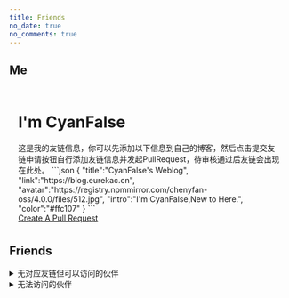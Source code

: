 ```yaml
---
title: Friends
no_date: true
no_comments: true
---
```


## Me

<div class="container">
    <div class="card" style="padding: 8px 16px;">
        <div>
            <h1>I'm CyanFalse</h1>
            这是我的友链信息，你可以先添加以下信息到自己的博客，然后点击提交友链申请按钮自行添加友链信息并发起PullRequest，待审核通过后友链会出现在此处。
            ```json
            {
                "title":"CyanFalse's Weblog",
                "link":"https://blog.eurekac.cn",
                "avatar":"https://registry.npmmirror.com/chenyfan-oss/4.0.0/files/512.jpg",
                "intro":"I'm CyanFalse,New to Here.",
                "color":"#ffc107"
            }
            ```
            <div class="actions">
                <div class="right">
                    <a class="action-button-primary" href="https://github.com/ChenYFan/CyanBlog/blob/main/themes/cyanset/source/links.json">Create A Pull Request</a>
                </div>
            </div>
        </div>
    </div>
</div>

## Friends
<div class="container">
    <div class="card-grid" id="normal-friends"></div>
    <details>
        <summary>无对应友链但可以访问的伙伴</summary>
        <div class="card-grid" id="unrelink-friends"></div>
    </details>
    <details>
        <summary>无法访问的伙伴</summary>
        <div class="card-grid" id="unaccessible-friends"></div>
    </details>
</div>

<script>
    setTimeout(async () => {
        const FriendsData = await fetch("/links.json").then(res => res.json());
        const $1 = document.getElementById("normal-friends");
        const $2 = document.getElementById("unrelink-friends");
        const $3 = document.getElementById("unaccessible-friends");

        FriendsData.forEach(friend => {
            const childHtml = ` <div class="card">
        <div class="cover-img">
            <img class="lazy" src="${friend.image}" alt="${friend.title}" no-fancybox>
        </div>
        <div class="content">
            <p class="title">${friend.title}</p>
            <p class="description">${friend.intro}</p>
        </div>
        <div class="actions">
            <div class="right">
                <a class="action-button-primary" href="${friend.link}">Visit</a>
            </div>
        </div>
    </div> `
            const child = document.createElement("div");
            child.innerHTML = childHtml;
            if (friend.relink) {
                $1.appendChild(child);
            } else if (friend.unaccessible) {
                $3.appendChild(child);
            } else {
                $2.appendChild(child);
            }
        });
    }, 200);
</script>